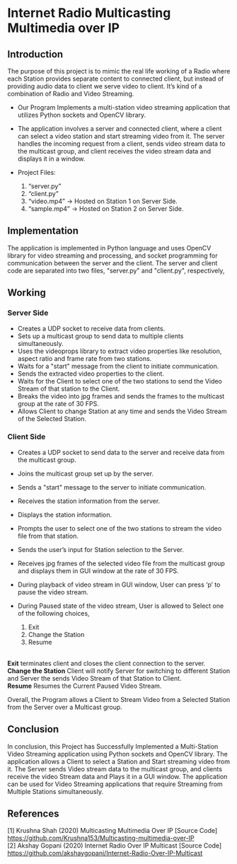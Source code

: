 # Internet Radio Multicasting Multimedia over IP

## Introduction

The purpose of this project is to mimic the real life working of a Radio where each 
Station provides separate content to connected client, but instead of providing audio 
data to client we serve video to client. It’s kind of a combination of Radio and Video 
Streaming. 

- Our Program Implements a multi-station video streaming application that utilizes Python sockets and OpenCV library. 

- The application    involves a server and connected client, where a client can select a video station and start streaming video from it. The server handles the incoming request from a client, sends video stream data to the multicast group, and client receives the video stream data and displays it in a window.

- Project Files:
    1) “server.py”
    2) “client.py”
    3) “video.mp4” → Hosted on Station 1 on Server Side.
    4) “sample.mp4” → Hosted on Station 2 on Server Side.

## Implementation

The application is implemented in Python language and uses OpenCV library for 
video streaming and processing, and socket programming for communication 
between the server and the client. The server and client code are separated into two 
files, "server.py" and "client.py", respectively,

## Working

### Server Side

- Creates a UDP socket to receive data from clients.
- Sets up a multicast group to send data to multiple clients simultaneously.
- Uses the videoprops library to extract video properties like resolution, aspect ratio and frame rate from two stations.
- Waits for a "start" message from the client to initiate communication.
- Sends the extracted video properties to the client.
- Waits for the Client to select one of the two stations to send the Video Stream of that station to the Client.
- Breaks the video into jpg frames and sends the frames to the multicast group at the rate of 30 FPS.
- Allows Client to change Station at any time and sends the Video Stream of the Selected Station.

### Client Side

- Creates a UDP socket to send data to the server and receive data from the multicast group.
- Joins the multicast group set up by the server.
- Sends a "start" message to the server to initiate communication.
- Receives the station information from the server.
- Displays the station information.
- Prompts the user to select one of the two stations to stream the video file from that station.
- Sends the user’s input for Station selection to the Server.
- Receives jpg frames of the selected video file from the multicast group and displays them in GUI window at the rate of 30 FPS.

- During playback of video stream in GUI window, User can press ‘p’ to pause the video stream.
- During Paused state of the video stream, User is allowed to Select one of the following choices,

    1) Exit
    2) Change the Station
    3) Resume

&nbsp; \
**Exit** terminates client and closes the client connection to the server. \
**Change the Station** Client will notify Server for switching to different Station and Server the sends Video Stream of that Station to Client. \
**Resume** Resumes the Current Paused Video Stream.

Overall, the Program allows a Client to Stream Video from a Selected Station from 
the Server over a Multicast group.

## Conclusion

In conclusion, this Project has Successfully Implemented a Multi-Station Video 
Streaming application using Python sockets and OpenCV library. The application 
allows a Client to select a Station and Start streaming video from it. The Server 
sends Video stream data to the multicast group, and clients receive the video Stream 
data and Plays it in a GUI window. The application can be used for Video Streaming 
applications that require Streaming from Multiple Stations simultaneously.

## References

[1] Krushna Shah (2020) Multicasting Multimedia Over IP [Source Code]
https://github.com/Krushna153/Multicasting-multimedia-over-IP
\
[2] Akshay Gopani (2020) Internet Radio Over IP Multicast [Source Code]
https://github.com/akshaygopani/Internet-Radio-Over-IP-Multicast
